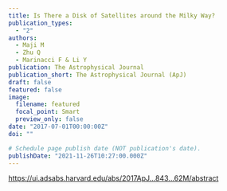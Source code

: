 ```yaml
---
title: Is There a Disk of Satellites around the Milky Way?
publication_types:
  - "2"
authors:
  - Maji M
  - Zhu Q
  - Marinacci F & Li Y
publication: The Astrophysical Journal
publication_short: The Astrophysical Journal (ApJ)
draft: false
featured: false
image:
  filename: featured
  focal_point: Smart
  preview_only: false
date: "2017-07-01T00:00:00Z"
doi: ""

# Schedule page publish date (NOT publication's date).
publishDate: "2021-11-26T10:27:00.000Z"
---
```

<https://ui.adsabs.harvard.edu/abs/2017ApJ...843...62M/abstract>
